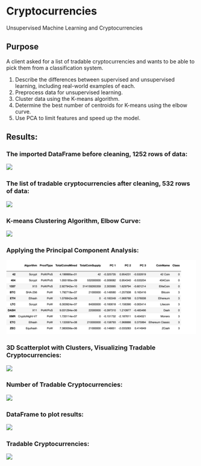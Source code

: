 # Cryptocurrencies
Unsupervised Machine Learning and Cryptocurrencies

## Purpose

A client asked for a list of tradable cryptocurrencies and wants to be able to pick them from a classification system.    

1. Describe the differences between supervised and unsupervised learning, including real-world examples of each.
2. Preprocess data for unsupervised learning.
3. Cluster data using the K-means algorithm.
4. Determine the best number of centroids for K-means using the elbow curve.
5. Use PCA to limit features and speed up the model.

## Results:
### The imported DataFrame before cleaning, 1252 rows of data:   

![
](https://github.com/jbowman86/Cryptocurrencies/blob/4290397ca56ee68c743cdccd6b55de71695c3e52/Images/Dataframe_Before_Cleaning.png)

### The list of tradable cryptocurrencies after cleaning, 532 rows of data:   

![
](https://github.com/jbowman86/Cryptocurrencies/blob/310e4e0214fb24a31a0fde73b1a7a991dbfa01ef/Images/Dataframe_After_Cleaning.png)

### K-means Clustering Algorithm, Elbow Curve:   

![
](https://github.com/jbowman86/Cryptocurrencies/blob/310e4e0214fb24a31a0fde73b1a7a991dbfa01ef/Images/Elbow_Curve.png)

### Applying the Principal Component Analysis:    

![](https://github.com/jbowman86/Cryptocurrencies/blob/310e4e0214fb24a31a0fde73b1a7a991dbfa01ef/Images/Dataframe_After_PCA.png)

### 3D Scatterplot with Clusters, Visualizing Tradable Cryptocurrencies:      
![
](https://github.com/jbowman86/Cryptocurrencies/blob/310e4e0214fb24a31a0fde73b1a7a991dbfa01ef/Images/3d_Model.png)

### Number of Tradable Cryptocurrencies:    

![
](https://github.com/jbowman86/Cryptocurrencies/blob/310e4e0214fb24a31a0fde73b1a7a991dbfa01ef/Images/Number_of_Tradable_Cryptocurrencies.png)

### DataFrame to plot results:    

![
](https://github.com/jbowman86/Cryptocurrencies/blob/310e4e0214fb24a31a0fde73b1a7a991dbfa01ef/Images/Dataframe_for_Cryptocurrencies.png)

### Tradable Cryptocurrencies:    

![
](https://github.com/jbowman86/Cryptocurrencies/blob/310e4e0214fb24a31a0fde73b1a7a991dbfa01ef/Images/Tradable_Crypto_Results.png)
